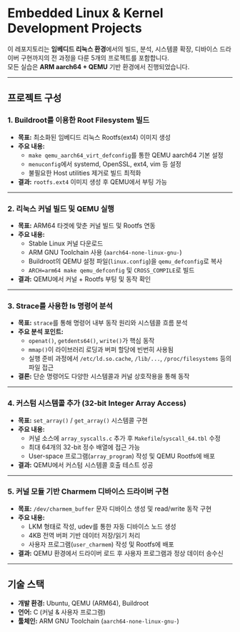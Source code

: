 # Embedded Linux & Kernel Development Projects

이 레포지토리는 **임베디드 리눅스 환경**에서의 빌드, 분석, 시스템콜 확장, 디바이스 드라이버 구현까지의 전 과정을 다룬 5개의 프로젝트를 포함합니다.  
모든 실습은 **ARM aarch64 + QEMU** 기반 환경에서 진행되었습니다.

---

## 프로젝트 구성

### 1. Buildroot를 이용한 Root Filesystem 빌드
- **목표:** 최소화된 임베디드 리눅스 Rootfs(ext4) 이미지 생성
- **주요 내용:**
  - `make qemu_aarch64_virt_defconfig`를 통한 QEMU aarch64 기본 설정
  - `menuconfig`에서 systemd, OpenSSL, ext4, vim 등 설정
  - 불필요한 Host utilities 제거로 빌드 최적화
- **결과:** `rootfs.ext4` 이미지 생성 후 QEMU에서 부팅 가능

---

### 2. 리눅스 커널 빌드 및 QEMU 실행
- **목표:** ARM64 타겟에 맞춘 커널 빌드 및 Rootfs 연동
- **주요 내용:**
  - Stable Linux 커널 다운로드
  - ARM GNU Toolchain 사용 (`aarch64-none-linux-gnu-`)
  - Buildroot의 QEMU 설정 파일(`linux.config`)을 `qemu_defconfig`로 복사
  - `ARCH=arm64 make qemu_defconfig` 및 `CROSS_COMPILE`로 빌드
- **결과:** QEMU에서 커널 + Rootfs 부팅 및 동작 확인

---

### 3. Strace를 사용한 ls 명령어 분석
- **목표:** `strace`를 통해 명령어 내부 동작 원리와 시스템콜 흐름 분석
- **주요 분석 포인트:**
  - `openat()`, `getdents64()`, `write()`가 핵심 동작
  - `mmap()`이 라이브러리 로딩과 버퍼 할당에 빈번히 사용됨
  - 실행 준비 과정에서 `/etc/ld.so.cache`, `/lib/...`, `/proc/filesystems` 등의 파일 접근
- **결론:** 단순 명령어도 다양한 시스템콜과 커널 상호작용을 통해 동작

---

### 4. 커스텀 시스템콜 추가 (32-bit Integer Array Access)
- **목표:** `set_array()` / `get_array()` 시스템콜 구현
- **주요 내용:**
  - 커널 소스에 `array_syscalls.c` 추가 후 `Makefile`/`syscall_64.tbl` 수정
  - 최대 64개의 32-bit 정수 배열에 접근 가능
  - User-space 프로그램(`array_program`) 작성 및 QEMU Rootfs에 배포
- **결과:** QEMU에서 커스텀 시스템콜 호출 테스트 성공

---

### 5. 커널 모듈 기반 Charmem 디바이스 드라이버 구현
- **목표:** `/dev/charmem_buffer` 문자 디바이스 생성 및 read/write 동작 구현
- **주요 내용:**
  - LKM 형태로 작성, udev를 통한 자동 디바이스 노드 생성
  - 4KB 전역 버퍼 기반 데이터 저장/읽기 처리
  - 사용자 프로그램(`user_charmem`) 작성 및 Rootfs에 배포
- **결과:** QEMU 환경에서 드라이버 로드 후 사용자 프로그램과 정상 데이터 송수신

---

## 기술 스택
- **개발 환경:** Ubuntu, QEMU (ARM64), Buildroot
- **언어:** C (커널 & 사용자 프로그램)
- **툴체인:** ARM GNU Toolchain (`aarch64-none-linux-gnu-`)

